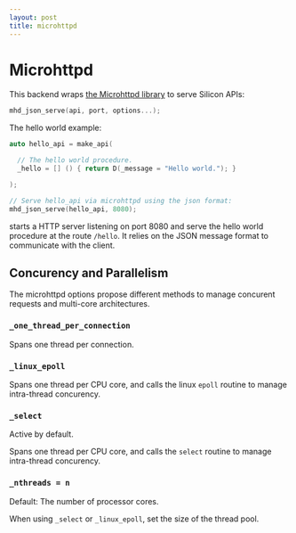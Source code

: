```yaml
---
layout: post
title: microhttpd
---
```


Microhttpd
=====================

This backend wraps [the Microhttpd library](http://www.gnu.org/software/libmicrohttpd/) to serve Silicon APIs:

```c++
mhd_json_serve(api, port, options...);
```

The hello world example:

```c++
auto hello_api = make_api(

  // The hello world procedure.
  _hello = [] () { return D(_message = "Hello world."); }

);

// Serve hello_api via microhttpd using the json format:
mhd_json_serve(hello_api, 8080);
```

starts a HTTP server listening on port 8080 and serve the hello world
procedure at the route ```/hello```. It relies on the JSON message
format to communicate with the client.

## Concurency and Parallelism

The microhttpd options propose different methods to manage concurent requests
and multi-core architectures.


### ```_one_thread_per_connection```

Spans one thread per connection.

### ```_linux_epoll```

Spans one thread per CPU core, and calls the linux ```epoll``` routine to
manage intra-thread concurency.

### ```_select```

Active by default.

Spans one thread per CPU core, and calls the ```select``` routine to
manage intra-thread concurency.

### ```_nthreads = n```

Default: The number of processor cores.

When using ```_select``` or ```_linux_epoll```, set the size of the
thread pool.
